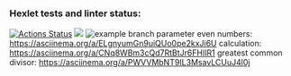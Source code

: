### Hexlet tests and linter status:
[![Actions Status](https://github.com/Guitarkeepsme/python-project-lvl1/workflows/hexlet-check/badge.svg)](https://github.com/Guitarkeepsme/python-project-lvl1/actions)
<a href="https://codeclimate.com/github/codeclimate/codeclimate/maintainability"><img src="https://api.codeclimate.com/v1/badges/a99a88d28ad37a79dbf6/maintainability" /></a>
![example branch parameter](https://github.com/github/docs/actions/workflows/main.yml/badge.svg?branch=master)
even numbers: https://asciinema.org/a/ELgnyumGn9uiQUo0pe2kxJi6U
calculation:  https://asciinema.org/a/CNq8WBm3cQd7RtBtJr6FHIlR1
greatest common divisor: https://asciinema.org/a/PWVVMbNT9IL3MsavLCUuJ4l0j
